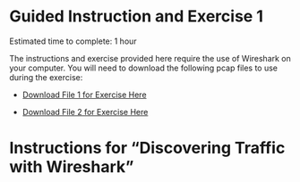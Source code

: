 Guided Instruction and Exercise 1
=================================

Estimated time to complete: 1 hour

The instructions and exercise provided here require the use of Wireshark on your
computer. You will need to download the following pcap files to use during the
exercise:

-   [Download File 1 for Exercise
    Here](https://github.com/GA-CyberWorkforceAcademy/Wireshark/raw/master/PCAP_Samples/telnet.pcap)

-   [Download File 2 for Exercise
    Here](https://github.com/GA-CyberWorkforceAcademy/Wireshark/raw/master/PCAP_Samples/MagicJack.pcap)

Instructions for “Discovering Traffic with Wireshark”
=====================================================
